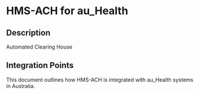 # HMS-ACH for au_Health

## Description

Automated Clearing House

## Integration Points

This document outlines how HMS-ACH is integrated with au_Health systems in Australia.

